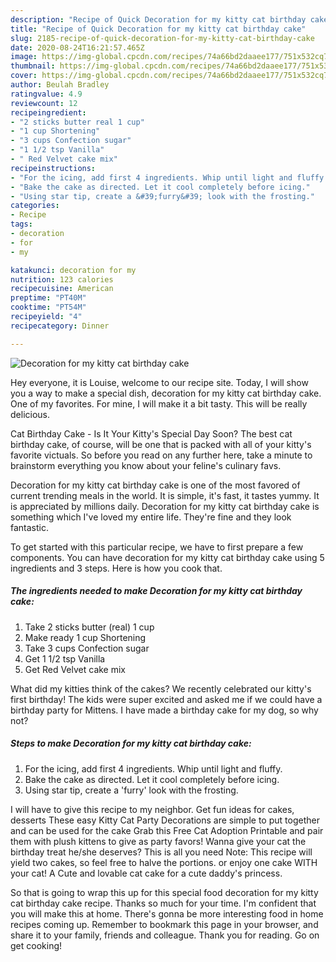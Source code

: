 ```yaml
---
description: "Recipe of Quick Decoration for my kitty cat birthday cake"
title: "Recipe of Quick Decoration for my kitty cat birthday cake"
slug: 2185-recipe-of-quick-decoration-for-my-kitty-cat-birthday-cake
date: 2020-08-24T16:21:57.465Z
image: https://img-global.cpcdn.com/recipes/74a66bd2daaee177/751x532cq70/decoration-for-my-kitty-cat-birthday-cake-recipe-main-photo.jpg
thumbnail: https://img-global.cpcdn.com/recipes/74a66bd2daaee177/751x532cq70/decoration-for-my-kitty-cat-birthday-cake-recipe-main-photo.jpg
cover: https://img-global.cpcdn.com/recipes/74a66bd2daaee177/751x532cq70/decoration-for-my-kitty-cat-birthday-cake-recipe-main-photo.jpg
author: Beulah Bradley
ratingvalue: 4.9
reviewcount: 12
recipeingredient:
- "2 sticks butter real 1 cup"
- "1 cup Shortening"
- "3 cups Confection sugar"
- "1 1/2 tsp Vanilla"
- " Red Velvet cake mix"
recipeinstructions:
- "For the icing, add first 4 ingredients. Whip until light and fluffy."
- "Bake the cake as directed. Let it cool completely before icing."
- "Using star tip, create a &#39;furry&#39; look with the frosting."
categories:
- Recipe
tags:
- decoration
- for
- my

katakunci: decoration for my 
nutrition: 123 calories
recipecuisine: American
preptime: "PT40M"
cooktime: "PT54M"
recipeyield: "4"
recipecategory: Dinner

---
```



![Decoration for my kitty cat birthday cake](https://img-global.cpcdn.com/recipes/74a66bd2daaee177/751x532cq70/decoration-for-my-kitty-cat-birthday-cake-recipe-main-photo.jpg)

Hey everyone, it is Louise, welcome to our recipe site. Today, I will show you a way to make a special dish, decoration for my kitty cat birthday cake. One of my favorites. For mine, I will make it a bit tasty. This will be really delicious.

Cat Birthday Cake - Is It Your Kitty&#39;s Special Day Soon? The best cat birthday cake, of course, will be one that is packed with all of your kitty&#39;s favorite victuals. So before you read on any further here, take a minute to brainstorm everything you know about your feline&#39;s culinary favs.

Decoration for my kitty cat birthday cake is one of the most favored of current trending meals in the world. It is simple, it's fast, it tastes yummy. It is appreciated by millions daily. Decoration for my kitty cat birthday cake is something which I've loved my entire life. They're fine and they look fantastic.


To get started with this particular recipe, we have to first prepare a few components. You can have decoration for my kitty cat birthday cake using 5 ingredients and 3 steps. Here is how you cook that.

<!--inarticleads1-->

##### The ingredients needed to make Decoration for my kitty cat birthday cake:

1. Take 2 sticks butter (real) 1 cup
1. Make ready 1 cup Shortening
1. Take 3 cups Confection sugar
1. Get 1 1/2 tsp Vanilla
1. Get  Red Velvet cake mix


What did my kitties think of the cakes? We recently celebrated our kitty&#39;s first birthday! The kids were super excited and asked me if we could have a birthday party for Mittens. I have made a birthday cake for my dog, so why not? 

<!--inarticleads2-->

##### Steps to make Decoration for my kitty cat birthday cake:

1. For the icing, add first 4 ingredients. Whip until light and fluffy.
1. Bake the cake as directed. Let it cool completely before icing.
1. Using star tip, create a &#39;furry&#39; look with the frosting.


I will have to give this recipe to my neighbor. Get fun ideas for cakes, desserts These easy Kitty Cat Party Decorations are simple to put together and can be used for the cake Grab this Free Cat Adoption Printable and pair them with plush kittens to give as party favors! Wanna give your cat the birthday treat he/she deserves? This is all you need Note: This recipe will yield two cakes, so feel free to halve the portions. or enjoy one cake WITH your cat! A Cute and lovable cat cake for a cute daddy&#39;s princess. 

So that is going to wrap this up for this special food decoration for my kitty cat birthday cake recipe. Thanks so much for your time. I'm confident that you will make this at home. There's gonna be more interesting food in home recipes coming up. Remember to bookmark this page in your browser, and share it to your family, friends and colleague. Thank you for reading. Go on get cooking!
